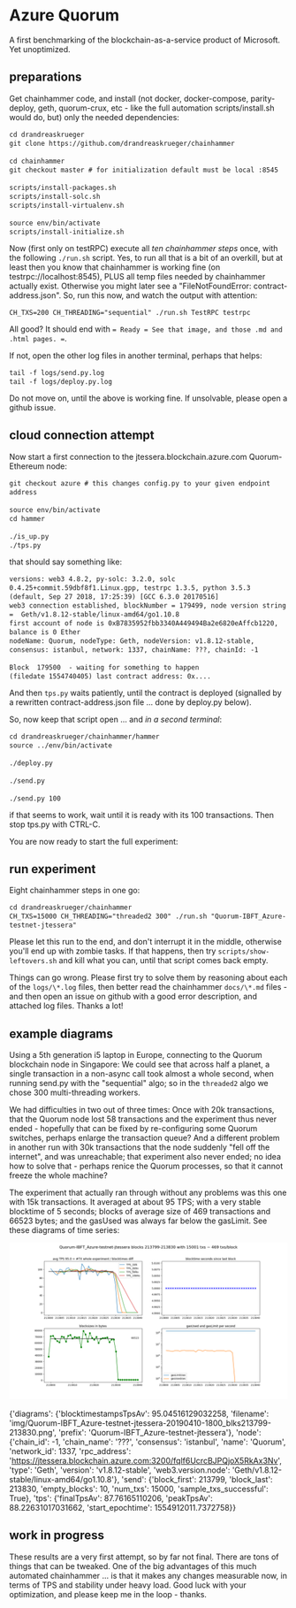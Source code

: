 # Azure Quorum
A first benchmarking of the blockchain-as-a-service product of Microsoft. Yet unoptimized.

## preparations
Get chainhammer code, and install 
(not docker, docker-compose, parity-deploy, geth, quorum-crux, etc - 
like the full automation scripts/install.sh would do, but) only the needed dependencies:
```
cd drandreaskrueger
git clone https://github.com/drandreaskrueger/chainhammer

cd chainhammer
git checkout master # for initialization default must be local :8545

scripts/install-packages.sh
scripts/install-solc.sh
scripts/install-virtualenv.sh

source env/bin/activate
scripts/install-initialize.sh
```

Now (first only on testRPC) execute all *ten chainhammer steps* once, 
with the following `./run.sh` script.
Yes, to run all that is a bit of an overkill, but at least then you know 
that chainhammer is working fine (on testrpc://localhost:8545), 
PLUS all temp files needed by chainhammer actually exist. 
Otherwise you might later see a "FileNotFoundError: contract-address.json".
So, run this now, and watch the output with attention:
```
CH_TXS=200 CH_THREADING="sequential" ./run.sh TestRPC testrpc
```
All good? It should end with `= Ready = See that image, and those .md and .html pages. =`. 

If not, open the other log files in another terminal, perhaps that helps:
```
tail -f logs/send.py.log
tail -f logs/deploy.py.log
```
Do not move on, until the above is working fine. If unsolvable, please open a github issue.

## cloud connection attempt
Now start a first connection to the jtessera.blockchain.azure.com Quorum-Ethereum node:
```
git checkout azure # this changes config.py to your given endpoint address

source env/bin/activate
cd hammer

./is_up.py
./tps.py
```
that should say something like:
```
versions: web3 4.8.2, py-solc: 3.2.0, solc 0.4.25+commit.59dbf8f1.Linux.gpp, testrpc 1.3.5, python 3.5.3 (default, Sep 27 2018, 17:25:39) [GCC 6.3.0 20170516]
web3 connection established, blockNumber = 179499, node version string =  Geth/v1.8.12-stable/linux-amd64/go1.10.8
first account of node is 0xB7835952fbb3340A449494Ba2e6820eAffcb1220, balance is 0 Ether
nodeName: Quorum, nodeType: Geth, nodeVersion: v1.8.12-stable, consensus: istanbul, network: 1337, chainName: ???, chainId: -1

Block  179500  - waiting for something to happen
(filedate 1554740405) last contract address: 0x....
```
And then `tps.py` waits patiently, until the contract is deployed (signalled by a rewritten contract-address.json file ... done by deploy.py below).


So, now keep that script open ... and *in a second terminal*:
```
cd drandreaskrueger/chainhammer/hammer
source ../env/bin/activate

./deploy.py

./send.py

./send.py 100
```
if that seems to work, wait until it is ready with its 100 transactions. Then stop tps.py with CTRL-C.

You are now ready to start the full experiment:

## run experiment
Eight chainhammer steps in one go:

    cd drandreaskrueger/chainhammer
    CH_TXS=15000 CH_THREADING="threaded2 300" ./run.sh "Quorum-IBFT_Azure-testnet-jtessera"

Please let this run to the end, and don't interrupt it in the middle, otherwise you'll end up with zombie tasks. If that happens, then try `scripts/show-leftovers.sh` and kill what you can, until that script comes back empty.

Things can go wrong. Please first try to solve them by reasoning about each of the `logs/\*.log` files, then better read the chainhammer `docs/\*.md` files - and then open an issue on github with a good error description, and attached log files. Thanks a lot!

## example diagrams

Using a 5th generation i5 laptop in Europe, connecting to the Quorum blockchain node in Singapore: We could see that across half a planet, a single transaction in a non-async call took almost a whole second, when running send.py with the "sequential" algo; so in the `threaded2` algo we chose 300 multi-threading workers. 

We had difficulties in two out of three times: Once with 20k transactions, that the Quorum node lost 58 transactions and the experiment thus never ended - hopefully that can be fixed by re-configuring some Quorum switches, perhaps enlarge the transaction queue? And a different problem in another run with 30k transactions that the node suddenly "fell off the internet", and was unreachable; that experiment also never ended; no idea how to solve that - perhaps renice the Quorum processes, so that it cannot freeze the whole machine? 

The experiment that actually ran through without any problems was this one with 15k transactions. It averaged at about 95 TPS; with a very stable blocktime of 5 seconds; blocks of average size of 469 transactions and 66523 bytes; and the gasUsed was always far below the gasLimit. See these diagrams of time series:

![Azure-Quorum-BaaS-run](../reader/img/Quorum-IBFT_Azure-testnet-jtessera-20190410-1800_blks213799-213830.png)

{'diagrams': {'blocktimestampsTpsAv': 95.04516129032258,
              'filename': 'img/Quorum-IBFT_Azure-testnet-jtessera-20190410-1800_blks213799-213830.png',
              'prefix': 'Quorum-IBFT_Azure-testnet-jtessera'},
 'node': {'chain_id': -1,
          'chain_name': '???',
          'consensus': 'istanbul',
          'name': 'Quorum',
          'network_id': 1337,
          'rpc_address': 'https://jtessera.blockchain.azure.com:3200/fqlf6UcrcBJPQjoX5RkAx3Nv',
          'type': 'Geth',
          'version': 'v1.8.12-stable',
          'web3.version.node': 'Geth/v1.8.12-stable/linux-amd64/go1.10.8'},
 'send': {'block_first': 213799,
          'block_last': 213830,
          'empty_blocks': 10,
          'num_txs': 15000,
          'sample_txs_successful': True},
 'tps': {'finalTpsAv': 87.76165110206,
         'peakTpsAv': 88.22631017031662,
         'start_epochtime': 1554912011.7372758}}

## work in progress
These results are a very first attempt, so by far not final. There are tons of things that can be tweaked. One of the big advantages of this much automated chainhammer ... is that it makes any changes measurable now, in terms of TPS and stability under heavy load. Good luck with your optimization, and please keep me in the loop - thanks.

